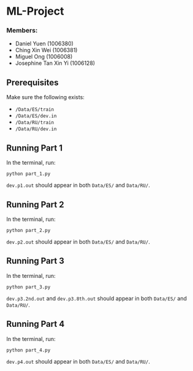 # ML-Project

### Members:
- Daniel Yuen (1006380)
- Ching Xin Wei (1006381)
- Miguel Ong (1006008)
- Josephine Tan Xin Yi (1006128)

## Prerequisites
Make sure the following exists:
- `/Data/ES/train`
- `/Data/ES/dev.in`
- `/Data/RU/train`
- `/Data/RU/dev.in`

## Running Part 1
In the terminal, run:
```
python part_1.py
```
`dev.p1.out` should appear in both `Data/ES/` and `Data/RU/`.

## Running Part 2
In the terminal, run:
```
python part_2.py
```
`dev.p2.out` should appear in both `Data/ES/` and `Data/RU/`.

## Running Part 3
In the terminal, run:
```
python part_3.py
```
`dev.p3.2nd.out` and `dev.p3.8th.out` should appear in both `Data/ES/` and `Data/RU/`.

## Running Part 4
In the terminal, run:
```
python part_4.py
```
`dev.p4.out` should appear in both `Data/ES/` and `Data/RU/`.